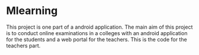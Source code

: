# Mlearning
This project is one part of a android application. The main aim of this project is to conduct online examinations in a colleges with an
android application for the students and a web portal for the teachers. This is the code for the teachers part.
